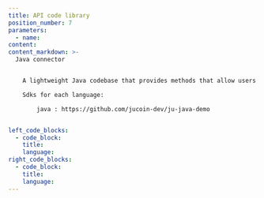 ```yaml
---
title: API code library
position_number: 7
parameters:
  - name:
content:
content_markdown: >-
  Java connector


    A lightweight Java codebase that provides methods that allow users to directly call the API。 

    Sdks for each language:

        java : https://github.com/jucoin-dev/ju-java-demo


left_code_blocks:
  - code_block:
    title:
    language:
right_code_blocks:
  - code_block:
    title:
    language:
---
```

